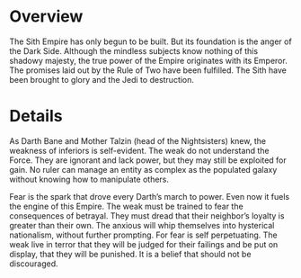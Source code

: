 # Overview

The Sith Empire has only begun to be built.
But its foundation is the anger of the Dark Side.
Although the mindless subjects know nothing of this shadowy majesty, the true power of the Empire originates with its Emperor.
The promises laid out by the Rule of Two have been fulfilled.
The Sith have been brought to glory and the Jedi to destruction.

# Details

As Darth Bane and Mother Talzin (head of the Nightsisters) knew, the weakness of inferiors is self-evident.
The weak do not understand the Force.
They are ignorant and lack power, but they may still be exploited for gain.
No ruler can manage an entity as complex as the populated galaxy without knowing how to manipulate others.

Fear is the spark that drove every Darth’s march to power.
Even now it fuels the engine of this Empire.
The weak must be trained to fear the consequences of betrayal.
They must dread that their neighbor’s loyalty is greater than their own.
The anxious will whip themselves into hysterical nationalism, without further prompting.
For fear is self perpetuating.
The weak live in terror that they will be judged for their failings and be put on display, that they will be punished.
It is a belief that should not be discouraged.
